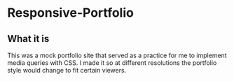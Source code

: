 # Responsive-Portfolio

## What it is

This was a mock portfolio site that served as a practice for me to implement media queries with CSS. I made it so at different resolutions
the portfolio style would change to fit certain viewers. 
